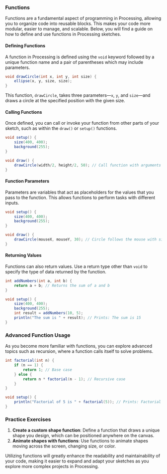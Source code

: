 ### Functions

Functions are a fundamental aspect of programming in Processing, allowing you to organize code into reusable blocks. This makes your code more modular, easier to manage, and scalable. Below, you will find a guide on how to define and use functions in Processing sketches.

#### Defining Functions
A function in Processing is defined using the `void` keyword followed by a unique function name and a pair of parentheses which may include parameters.

```java
void drawCircle(int x, int y, int size) {
    ellipse(x, y, size, size);
}
```

This function, `drawCircle`, takes three parameters—`x`, `y`, and `size`—and draws a circle at the specified position with the given size.

#### Calling Functions
Once defined, you can call or invoke your function from other parts of your sketch, such as within the `draw()` or `setup()` functions.

```java
void setup() {
    size(400, 400);
    background(255);
}

void draw() {
    drawCircle(width/2, height/2, 50); // Call function with arguments
}
```

#### Function Parameters
Parameters are variables that act as placeholders for the values that you pass to the function. This allows functions to perform tasks with different inputs.

```java
void setup() {
    size(400, 400);
    background(255);
}

void draw() {
    drawCircle(mouseX, mouseY, 30); // Circle follows the mouse with size 30
}
```

#### Returning Values
Functions can also return values. Use a return type other than `void` to specify the type of data returned by the function.

```java
int addNumbers(int a, int b) {
    return a + b; // Returns the sum of a and b
}

void setup() {
    size(400, 400);
    background(255);
    int result = addNumbers(10, 5);
    println("The sum is " + result); // Prints: The sum is 15
}
```

### Advanced Function Usage
As you become more familiar with functions, you can explore advanced topics such as recursion, where a function calls itself to solve problems.

```java
int factorial(int n) {
    if (n == 1) {
        return 1; // Base case
    } else {
        return n * factorial(n - 1); // Recursive case
    }
}

void setup() {
    println("Factorial of 5 is " + factorial(5)); // Prints: Factorial of 5 is 120
}
```

### Practice Exercises
1. **Create a custom shape function**: Define a function that draws a unique shape you design, which can be positioned anywhere on the canvas.
2. **Animate shapes with functions**: Use functions to animate shapes moving across the screen, changing size, or color.

Utilizing functions will greatly enhance the readability and maintainability of your code, making it easier to expand and adapt your sketches as you explore more complex projects in Processing.
